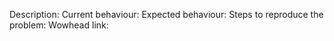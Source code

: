 Description: 
Current behaviour: 
Expected behaviour: 
Steps to reproduce the problem: 
Wowhead link: 

